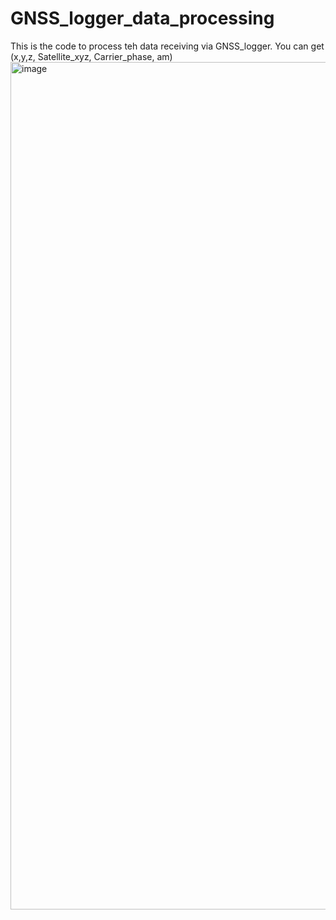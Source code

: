 # GNSS_logger_data_processing
This is the code to process teh data receiving via GNSS_logger. You can get (x,y,z, Satellite_xyz, Carrier_phase, am)
<img width="1356" alt="image" src="https://github.com/user-attachments/assets/4f3d26cf-1d89-4d17-8a52-f372977c6ce4">
